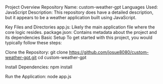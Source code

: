 Project Overview
Repository Name: custom-weather-gpt
Languages Used: JavaScript 
Description: This repository does have a detailed description, but it appears to be a weather application built using JavaScript.

Key Files and Directories
app.js: Likely the main application file where the core logic resides.
package.json: Contains metadata about the project and its dependencies
Basic Setup
To get started with this project, you would typically follow these steps:

Clone the Repository:
git clone https://github.com/josue8080/custom-weather-gpt.git
cd custom-weather-gpt

Install Dependencies:
npm install

Run the Application:
node app.js



